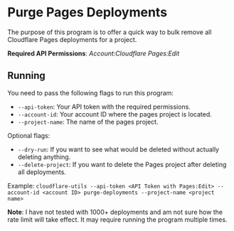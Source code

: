 # Purge Pages Deployments

The purpose of this program is to offer a quick way to bulk remove all Cloudflare Pages deployments for a project.

**Required API Permissions**: _Account:Cloudflare Pages:Edit_

## Running

You need to pass the following flags to run this program:
- `--api-token`: Your API token with the required permissions.
- `--account-id`: Your account ID where the pages project is located.
- `--project-name`: The name of the pages project.

Optional flags:
- `--dry-run`: If you want to see what would be deleted without actually deleting anything.
- `--delete-project`: If you want to delete the Pages project after deleting all deployments.

Example: `cloudflare-utils --api-token <API Token with Pages:Edit> --account-id <account ID> purge-deployments --project-name <project name>`

**Note**: I have not tested with 1000+ deployments and am not sure how the rate limit will take effect. It may require running the program multiple times.